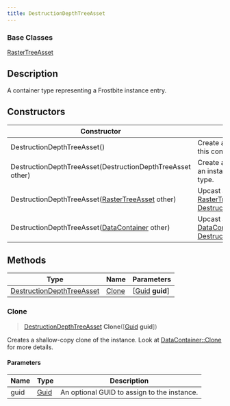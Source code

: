 ```yaml
---
title: DestructionDepthTreeAsset
---
```

### Base Classes

[RasterTreeAsset](RasterTreeAsset)

## Description

A container type representing a Frostbite instance entry.

## Constructors

| Constructor                                                                          | Description                                                                                                                               |
| ------------------------------------------------------------------------------------ | ----------------------------------------------------------------------------------------------------------------------------------------- |
| DestructionDepthTreeAsset()                                                          | Create a new instance of this container type.                                                                                             |
| DestructionDepthTreeAsset(DestructionDepthTreeAsset other)                           | Create a reference copy of an instance of the same type.                                                                                  |
| DestructionDepthTreeAsset([RasterTreeAsset](RasterTreeAsset) other)                  | Upcast an instance of type [RasterTreeAsset](RasterTreeAsset) to [DestructionDepthTreeAsset](DestructionDepthTreeAsset).                  |
| DestructionDepthTreeAsset([DataContainer](/vext/ref/shared/class/datacontainer) other) | Upcast an instance of type [DataContainer](/vext/ref/shared/class/datacontainer) to [DestructionDepthTreeAsset](DestructionDepthTreeAsset). |

## Methods

| Type                                                   | Name            | Parameters                                     |
| ------------------------------------------------------ | --------------- | ---------------------------------------------- |
| [DestructionDepthTreeAsset](DestructionDepthTreeAsset) | [Clone](#clone) | \[[Guid](/vext/ref/shared/class/guid) **guid**\] |

### Clone

> [DestructionDepthTreeAsset](DestructionDepthTreeAsset) **Clone**(\[[Guid](/vext/ref/shared/class/guid) **guid**\])

Creates a shallow-copy clone of the instance. Look at [DataContainer::Clone](/vext/ref/shared/class/datacontainer#clone) for more details.

#### Parameters

| Name | Type         | Description                                 |
| ---- | ------------ | ------------------------------------------- |
| guid | [Guid](Guid) | An optional GUID to assign to the instance. |
